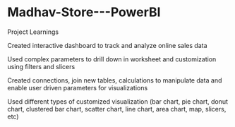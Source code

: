 # Madhav-Store---PowerBI
Project Learnings

Created interactive dashboard to track and analyze online sales data

Used complex parameters to drill down in worksheet and customization using filters and slicers

Created connections, join new tables, calculations to manipulate data and enable user driven parameters for visualizations

Used different types of customized visualization (bar chart, pie chart, donut chart, clustered bar chart, scatter chart, line chart, area chart, map, slicers, etc)
